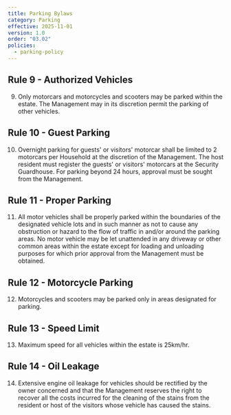 ```yaml
---
title: Parking Bylaws
category: Parking
effective: 2025-11-01
version: 1.0
order: "03.02"
policies:
  - parking-policy
---
```


## Rule 9 - Authorized Vehicles

9) Only motorcars and motorcycles and scooters may be parked within the estate. The Management may in its discretion permit the parking of other vehicles.

## Rule 10 - Guest Parking

10) Overnight parking for guests' or visitors' motorcar shall be limited to 2 motorcars per Household at the discretion of the Management. The host resident must register the guests' or visitors' motorcars at the Security Guardhouse. For parking beyond 24 hours, approval must be sought from the Management.

## Rule 11 - Proper Parking

11) All motor vehicles shall be properly parked within the boundaries of the designated vehicle lots and in such manner as not to cause any obstruction or hazard to the flow of traffic in and/or around the parking areas. No motor vehicle may be let unattended in any driveway or other common areas within the estate except for loading and unloading purposes for which prior approval from the Management must be obtained.

## Rule 12 - Motorcycle Parking

12) Motorcycles and scooters may be parked only in areas designated for parking.

## Rule 13 - Speed Limit

13) Maximum speed for all vehicles within the estate is 25km/hr.

## Rule 14 - Oil Leakage

14) Extensive engine oil leakage for vehicles should be rectified by the owner concerned and that the Management reserves the right to recover all the costs incurred for the cleaning of the stains from the resident or host of the visitors whose vehicle has caused the stains.
